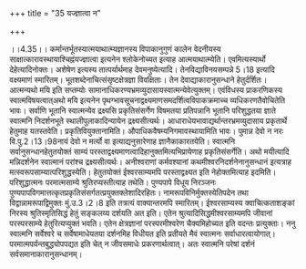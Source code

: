 +++
title = "35 यज्ज्ञात्वा न"

+++
  
  
।।4.35।। कर्मान्तर्भूतस्यात्मयाथात्म्यज्ञानस्य विपाकानुगुणं कालेन
वेदनीयस्य साक्षात्कारावस्थायाश्चिह्नंयज्ज्ञात्वा इत्यनेन श्लोकेनोच्यत
इत्याह आत्मयाथात्म्येति। एवमित्यस्यार्थो देहेत्यादिनोक्तः। अशेषेण इत्यस्य
तात्पर्यार्थमाह देवमनुष्येत्यादि। तेनविद्याविनयसम्पन्ने 5।18 इत्यादि
वक्ष्यमाणं स्मारितम्। भूतशब्देनाचित्संसृष्टक्षेत्रज्ञा विवक्षिताः। तेन
देवाद्याकारानुसन्धाने हेतुर्दर्शितः। आत्मन्यथो मयि इति सप्तम्योः
सामानाधिकरण्यभ्रमव्युदासायस्वात्मन्येवेत्युक्तम्। एवंविधस्य प्राकरणिकस्य
स्वात्मविषयत्वात्अथो मयि इत्यनेन
पृथग्भावसूचनाद्वक्ष्यमाणसमदर्शित्वविपाकक्रमाच्च व्यधिकरणतैवोचितेति
भावः। सर्वाणि भूतानि स्वात्मन्येव द्रक्ष्यसि प्रकृतिसंसर्गेण विषमतया
प्रतिपन्नानि भूतानि परिशुद्धतया ज्ञाते स्वात्मनि निदर्शनभूते
स्थालीपुलाकादिन्यायेन द्रक्ष्यसीत्यर्थः।
आधाराधेयभावाद्यर्थान्तरभ्रमव्युदासाय प्रकृतार्थे हेतुमाह
यतस्तवेति। प्रकृतिवियुक्तानामिति। औपाधिकवैषम्यनिगमावस्थायामिति
भावः। पुमान्न देवो न नरः वि.पु.2।13।98नायं देवो न मर्त्यो वा
इत्याद्यनुसारेणाह ज्ञानैकाकारतयेति। स्वात्मनि सर्वानुसन्धानहेतुतयोक्तं
साम्यं परस्ताद्वक्ष्यमाणत्वादिहानुक्तमित्यभिप्रायेणाह
प्रकृतिसंसर्गेति। अथो मयीत्यादि मन्निदर्शनेन स्वात्मानं परांश्च
द्रक्ष्यसीत्यर्थः। अनीश्वराणां कर्मवश्यानां कथमीश्वरनिदर्शनेनानुसन्धानं
इत्यत्राह मत्स्वरूपसाम्यात्परिशुद्धस्येति। हेतुतयोक्तं ईश्वरसाम्यमपि
परस्ताद्वक्ष्यत इति नेहोक्तमित्याह इदमिति। परिशुद्धात्मनः परमात्मसाम्ये
श्रुतिरप्यस्तीत्याह तथेति। पुण्यपापे विधूय निरञ्जनः
पुण्यपापविगमात्तत्कृतप्रकृतिसंसर्गतत्प्रयुक्तक्लेशादिरहितः। नामरूपविनिर्मुक्तस्येतिपदेन
तथा विद्वान्नामरूपाद्विमुक्तः मुं.उ.3।2।8 इति तत्रत्यं वाक्यान्तरमपि
स्मारितम्। ईश्वरसाम्यस्य क्वाचित्कताशङ्कां निरस्य श्रुतिस्मृतिसिद्धं
हेतुं सङ्कलय्य दर्शयति अत इति। एतेन श्रुत्यादिसिद्धमीश्वरसाम्यमपि
जीवानां परस्परसाम्ये हेतुरित्यप्युक्तं भवति। एतेन क्षेत्रज्ञानां
परस्परमीश्वरेण चैक्यमिहोच्यत इति वदन्तः प्रत्युक्ताः। ननु स्वात्मनि
सर्वेश्वरे च सर्वेषामाधेयतया दर्शनमिह विधीयत इति प्रतीयते मैवं स्वात्मनः
सर्वाधारत्वायोगात्। परमात्मपर्यन्तबुद्ध्योपपद्यत इति चेत् न जीवसमाधेः
प्रकरणार्थत्वात्। अतः स्वात्मनि परेषां दर्शनं सर्वसमानाकारानुसन्धानम्।  
  
